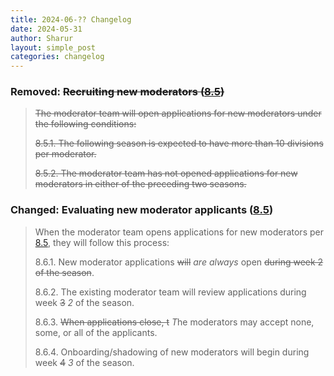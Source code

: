 ```yaml
---
title: 2024-06-?? Changelog
date: 2024-05-31
author: Sharur
layout: simple_post
categories: changelog
---
```

### Removed: ~~Recruiting new moderators ([8.5](/rules#8.5))~~

> ~~The moderator team will open applications for new moderators under the following conditions:~~
>
> ~~<a name="8.5.1"></a>8.5.1. The following season is expected to have more than 10 divisions per moderator.~~
>
> ~~<a name="8.5.2"></a>8.5.2. The moderator team has not opened applications for new moderators in either of the preceding two seasons.~~

### Changed: Evaluating new moderator applicants ([8.5](/rules#8.5))

> When the moderator team opens applications for new moderators per [8.5](#8.5), they will follow this process:
>
> <a name="8.6.1"></a>8.6.1. New moderator applications ~~will~~ *are always* open ~~during week 2 of the season~~.
>
> <a name="8.6.2"></a>8.6.2. The existing moderator team will review applications during week ~~3~~ *2* of the season.
>
> <a name="8.6.3"></a>8.6.3. ~~When applications close, t~~ *T*he moderators may accept none, some, or all of the applicants.
>
> <a name="8.6.4"></a>8.6.4. Onboarding/shadowing of new moderators will begin during week ~~4~~ *3* of the season.